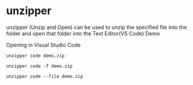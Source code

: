 # unzipper

unzipper (Unzip and Open) can be used to unzip the specified file into the folder and open that folder into the Text Editor(VS Code)
Demo

Opening in Visual Studio Code

`unzipper code demo.zip`

`unzipper code -f demo.zip`

`unzipper code --file demo.zip`
